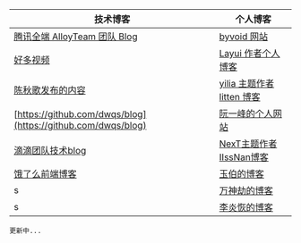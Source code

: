 技术博客|个人博客
---|---
[腾讯全端 AlloyTeam 团队 Blog](http://www.alloyteam.com/)|[byvoid 网站](https://www.byvoid.com/zhs/blog/list)
[好多视频](http://haoduoshipin.com/)|[Layui 作者个人博客](http://sentsin.com/)
[陈秋歌发布的内容](http://geek.csdn.net/user/publishlist/chenqiuge1984)|[yilia 主题作者 litten 博客](http://litten.me/)
[https://github.com/dwqs/blog](https://github.com/dwqs/blog)|[阮一峰的个人网站](http://www.ruanyifeng.com/home.html)
[滴滴团队技术blog](https://github.com/DDFE/DDFE-blog)|[NexT主题作者IIssNan博客](http://notes.iissnan.com/)
[饿了么前端博客](https://fe.ele.me/)|[玉伯的博客](https://github.com/lifesinger/blog/issues)
s|[万神劫的博客](http://chaoskeh.com/archive.html)
s|[李炎恢的博客](http://www.liyanhui.com/)

```
更新中...
```
